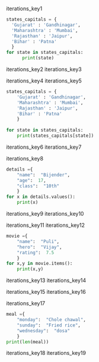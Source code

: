 iterations_key1
 
  ```python
states_capitals = {
    'Gujarat' : 'Gandhinagar',
    'Maharashtra' : 'Mumbai',
    'Rajasthan' : 'Jaipur',
    'Bihar' : 'Patna'
    }
for state in states_capitals:
    	print(state)
 ```

iterations_key2
iterations_key3



iterations_key4
iterations_key5
```python 
states_capitals = {
    'Gujarat' : 'Gandhinagar',
    'Maharashtra' : 'Mumbai',
    'Rajasthan' : 'Jaipur',
    'Bihar' : 'Patna'
    }
    
for state in states_capitals:
    print(states_capitals[state])
 ```

iterations_key6
iterations_key7


iterations_key8
```python
details ={
	"name":  "Bijender",
	"age":  17,
	"class":  "10th"
	}
for x in details.values():
	print(x)
 ```


iterations_key9
iterations_key10



iterations_key11
iterations_key12



```python
movie ={
	"name":  "Puli",
	"hero":  "Vijay",
	"rating":  7.5
	}
for x,y in movie.items():
	print(x,y)
 ```

iterations_key13
iterations_key14

   

iterations_key15
iterations_key16



iterations_key17
```python
meal ={
	"monday":  "Chole chawal",
	"sunday":  "Fried rice",
	"wednesday":  "dosa"
	}
print(len(meal))
 ```

iterations_key18
iterations_key19
